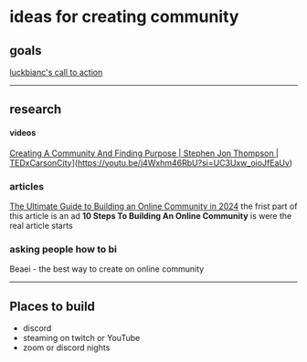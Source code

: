 # ideas for creating community

## goals
[luckbianc's call to action](https://www.tiktok.com/@luckbianc/video/7343385053038136619?is_from_webapp=1&sender_device=pc&web_id=7339202824513570350)

---

## research

#### videos
[Creating A Community And Finding Purpose | Stephen Jon Thompson | TEDxCarsonCity](https://www.youtube.com/watch?v=j4Wxhm46RbU&t=611s&pp=ygUYaG93IHRvIGJ1aWxkIGEgY29tbXVuaXR5 "Creating A Community And Finding Purpose | Stephen Jon Thompson | TEDxCarsonCity")](https://youtu.be/j4Wxhm46RbU?si=UC3Uxw_oioJfEaUv)

### articles
[The Ultimate Guide to Building an Online Community in 2024](https://www.mightynetworks.com/resources/how-to-build-an-online-community) the frist part of this article is an ad **10 Steps To Building An Online Community** is were the real article starts


### asking people how to bi
Beaei - the best way to create on online community


---

## Places to build 

- discord
- steaming on twitch or YouTube
- zoom or discord nights 